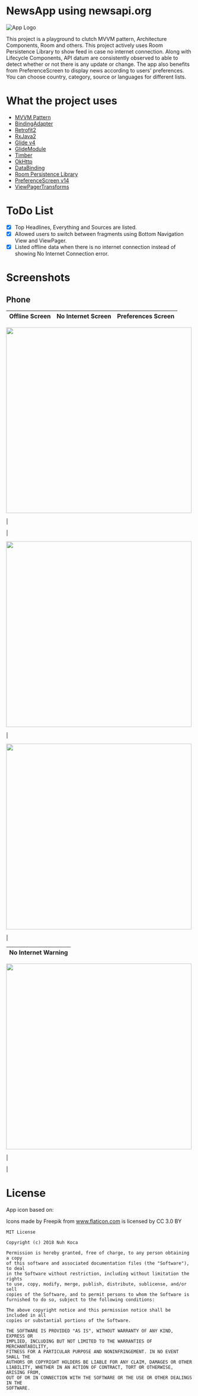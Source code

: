 # NewsApp using newsapi.org

![App Logo](https://github.com/nuhkoca/NewsApp-MVVM-DataBinding-RxJava-Retrofit/blob/master/app/src/main/res/mipmap-xxxhdpi/ic_launcher_round.png)

This project is a playground to clutch MVVM pattern, Architecture Components, Room and others. This project actively uses Room Persistence Library to show feed in case no internet connection. Along with Lifecycle Components, API datum are consistently observed to able to detect whether or not there is any update or change. The app also benefits from PreferenceScreen to display news according to users' preferences. You can choose country, category, source or languages for different lists.


# What the project uses

* [MVVM Pattern](https://github.com/googlesamples/android-architecture)
* [BindingAdapter](https://developer.android.com/reference/android/databinding/BindingAdapter.html)
* [Retrofit2](https://github.com/square/retrofit)
* [RxJava2](https://github.com/ReactiveX/RxJava)
* [Glide v4](https://github.com/bumptech/glide)
* [GlideModule](http://bumptech.github.io/glide/doc/generatedapi.html#availability)
* [Timber](https://github.com/JakeWharton/timber)
* [OkHttp](https://github.com/square/okhttp)
* [DataBinding](https://developer.android.com/topic/libraries/data-binding/index.html)
* [Room Persistence Library](https://github.com/googlecodelabs/android-room-with-a-view)
* [PreferenceScreen v14](https://developer.android.com/reference/android/preference/Preference)
* [ViewPagerTransforms](https://github.com/ToxicBakery/ViewPagerTransforms)

# ToDo List

- [x] Top Headlines, Everything and Sources are listed.
- [x] Allowed users to switch between fragments using Bottom Navigation View and ViewPager.
- [x] Listed offline data when there is no internet connection instead of showing No Internet Connection error.

# Screenshots

## Phone

Offline Screen             | No Internet Screen       | Preferences Screen
:-------------------------:|:-------------------------:|:-------------------------:
<p align="left">
                                                                                                              <img src="https://github.com/nuhkoca/NewsApp-MVVM-DataBinding-RxJava-Retrofit/blob/master/art/offline_data.png" height="500"/></p>  |  <p align="left"> |  <p align="left">
                                                                                                              <img src="https://github.com/nuhkoca/NewsApp-MVVM-DataBinding-RxJava-Retrofit/blob/master/art/no_internet_screen.png" height="500"/></p>  |  <p align="left">
                                                                                                                                                                                                                                                                                                                                                                 <img src="https://github.com/nuhkoca/NewsApp-MVVM-DataBinding-RxJava-Retrofit/blob/master/art/preferences.png" height="500"/></p>  |  <p align="left">

No Internet Warning        |
:-------------------------:|
<p align="left">
                                                                                                                                                                                                                                                                                                                                                                 <img src="https://github.com/nuhkoca/NewsApp-MVVM-DataBinding-RxJava-Retrofit/blob/master/art/no_internet_warning.png" height="500"/></p>  |  <p align="left">   |

# License

App icon based on:

Icons made by Freepik from www.flaticon.com is licensed by CC 3.0 BY

```
MIT License

Copyright (c) 2018 Nuh Koca

Permission is hereby granted, free of charge, to any person obtaining a copy
of this software and associated documentation files (the "Software"), to deal
in the Software without restriction, including without limitation the rights
to use, copy, modify, merge, publish, distribute, sublicense, and/or sell
copies of the Software, and to permit persons to whom the Software is
furnished to do so, subject to the following conditions:

The above copyright notice and this permission notice shall be included in all
copies or substantial portions of the Software.

THE SOFTWARE IS PROVIDED "AS IS", WITHOUT WARRANTY OF ANY KIND, EXPRESS OR
IMPLIED, INCLUDING BUT NOT LIMITED TO THE WARRANTIES OF MERCHANTABILITY,
FITNESS FOR A PARTICULAR PURPOSE AND NONINFRINGEMENT. IN NO EVENT SHALL THE
AUTHORS OR COPYRIGHT HOLDERS BE LIABLE FOR ANY CLAIM, DAMAGES OR OTHER
LIABILITY, WHETHER IN AN ACTION OF CONTRACT, TORT OR OTHERWISE, ARISING FROM,
OUT OF OR IN CONNECTION WITH THE SOFTWARE OR THE USE OR OTHER DEALINGS IN THE
SOFTWARE.
```
